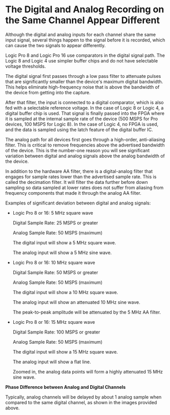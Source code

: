 # The Digital and Analog Recording on the Same Channel Appear Different

Although the digital and analog inputs for each channel share the same input signal, several things happen to the signal before it is recorded, which can cause the two signals to appear differently.

Logic Pro 8 and Logic Pro 16 use comparators in the digital signal path. The Logic 8 and Logic 4 use simpler buffer chips and do not have selectable voltage thresholds.

The digital signal first passes through a low pass filter to attenuate pulses that are significantly smaller than the device's maximum digital bandwidth. This helps eliminate high-frequency noise that is above the bandwidth of the device from getting into the capture.

After that filter, the input is connected to a digital comparator, which is also fed with a selectable reference voltage. In the case of Logic 8 or Logic 4, a digital buffer chip is used. That signal is finally passed into the FPGA where it is sampled at the internal sample rate of the device (500 MSPS for Pro devices, 100 MSPS for Logic 8). In the case of Logic 4, no FPGA is used, and the data is sampled using the latch feature of the digital buffer IC.

The analog path for all devices first goes through a high-order, anti-aliasing filter. This is critical to remove frequencies above the advertised bandwidth of the device. This is the number-one reason you will see significant variation between digital and analog signals above the analog bandwidth of the device.

In addition to the hardware AA filter, there is a digital-analog filter that engages for sample rates lower than the advertised sample rate. This is called the decimation filter. It will filter the data further before down sampling so data sampled at lower rates does not suffer from aliasing from frequency components that made it through the analog AA filter.

Examples of significant deviation between digital and analog signals:

*   Logic Pro 8 or 16: 5 MHz square wave

    &#x20; Digital Sample Rate: 25 MSPS or greater

    &#x20; Analog Sample Rate: 50 MSPS (maximum)

    &#x20; The digital input will show a 5 MHz square wave.

    &#x20; The analog input will show a 5 MHz sine wave.
*   Logic Pro 8 or 16: 10 MHz square wave

    &#x20; Digital Sample Rate: 50 MSPS or greater

    &#x20; Analog Sample Rate: 50 MSPS (maximum)

    &#x20; The digital input will show a 10 MHz square wave.

    &#x20; The analog input will show an attenuated 10 MHz sine wave.

    &#x20; The peak-to-peak amplitude will be attenuated by the 5 MHz AA filter.
*   Logic Pro 8 or 16: 15 MHz square wave

    &#x20; Digital Sample Rate: 100 MSPS or greater

    &#x20; Analog Sample Rate: 50 MSPS (maximum)

    &#x20; The digital input will show a 15 MHz square wave.

    &#x20; The analog input will show a flat line.

    &#x20; Zoomed in, the analog data points will form a highly attenuated 15 MHz sine wave.

**Phase Difference between Analog and Digital Channels**

Typically, analog channels will be delayed by about 1 analog sample when compared to the same digital channel, as shown in the images provided above.

